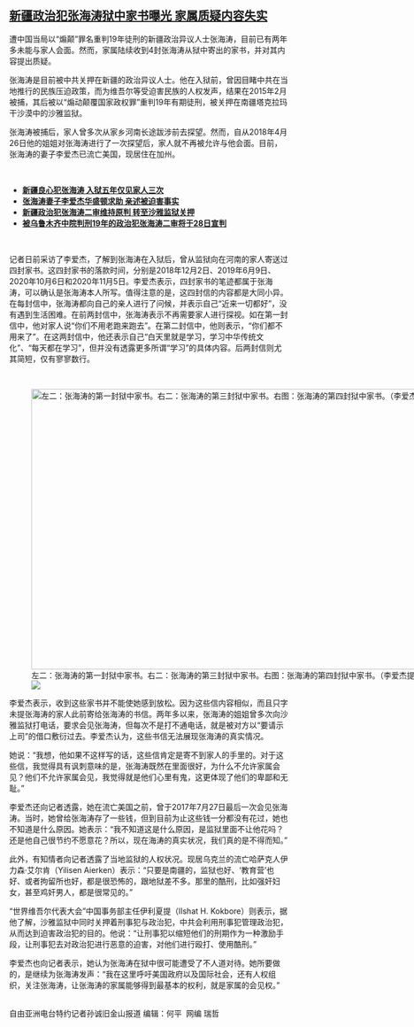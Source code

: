 <!--1610566246000-->
[新疆政治犯张海涛狱中家书曝光   家属质疑内容失实](https://www.rfa.org/mandarin/yataibaodao/shaoshuminzu/sc-01132021140129.html)
------

<p>遭中国当局以“煽颠”罪名重判19年徒刑的新疆政治异议人士张海涛，目前已有两年多未能与家人会面。然而，家属陆续收到4封张海涛从狱中寄出的家书，并对其内容提出质疑。</p><p>张海涛是目前被中共关押在新疆的政治异议人士。他在入狱前，曾因目睹中共在当地推行的民族压迫政策，而为维吾尔等受迫害民族的人权发声，结果在2015年2月被捕，其后被以“煽动颠覆国家政权罪”重判19年有期徒刑，被关押在南疆塔克拉玛干沙漠中的沙雅监狱。</p><p>张海涛被捕后，家人曾多次从家乡河南长途跋涉前去探望。然而，自从2018年4月26日他的姐姐对张海涛进行了一次探望后，家人就不再被允许与他会面。目前，张海涛的妻子李爱杰已流亡美国，现居住在加州。</p><p><br/></p><ul><li><a href="https://www.rfa.org/mandarin/yataibaodao/renquanfazhi/ql-07292020061301.html"><strong>新疆良心犯张海涛 入狱五年仅见家人三次</strong></a></li><li><b><a class="external-link" href="http://www.rfa.org/mandarin/duomeiti/tebiejiemu/zht-04132018115036.html">张海涛妻子李爱杰华盛顿求助 亲述被迫害事实</a></b></li><li><b><a class="external-link" href="http://www.rfa.org/mandarin/Xinwen/3-12232016112306.html">新疆政治犯张海涛二审维持原判 转至沙雅监狱关押</a></b></li><li><b><a class="external-link" href="http://www.rfa.org/mandarin/Xinwen/8-11242016150035.html">被乌鲁木齐中院判刑19年的政治犯张海涛二审将于28日宣判</a></b></li></ul><p><br/></p><p>记者日前采访了李爱杰，了解到张海涛在入狱后，曾从监狱向在河南的家人寄送过四封家书。这四封家书的落款时间，分别是2018年12月2日、2019年6月9日、2020年10月6日和2020年11月5日。李爱杰表示，四封家书的笔迹都属于张海涛，可以确认是张海涛本人所写。值得注意的是，这四封信的内容都是大同小异。在每封信中，张海涛都向自己的亲人进行了问候，并表示自己“近来一切都好”，没有遇到生活困难。在前两封信中，张海涛表示不再需要家人进行探视。如在第一封信中，他对家人说“你们不用老跑来跑去”。在第二封信中，他则表示，“你们都不用来了”。在这两封信中，他还表示自己“白天里就是学习，学习中华传统文化”、“每天都在学习”，但并没有透露更多所谓“学习”的具体内容。后两封信则尤其简短，仅有寥寥数行。</p><p><br/></p><p><figure class="image-richtext image-inline captioned" style="width:1500px;"><img alt="左二：张海涛的第一封狱中家书。右二：张海涛的第三封狱中家书。右图：张海涛的第四封狱中家书。（李爱杰提供，独家首发）" height="507" src="https://www.rfa.org/mandarin/yataibaodao/shaoshuminzu/sc-01132021140129.html/m0113-sc1-4.jpg/@@images/29756381-b68d-4c9c-9ea7-8720a6a45dfd.jpeg" title="M0113-SC1-4.jpg" width="1500"/><figcaption class="image-caption">左二：张海涛的第一封狱中家书。右二：张海涛的第三封狱中家书。右图：张海涛的第四封狱中家书。（李爱杰提供，独家首发）</figcaption><small></small><div id="zoomattribute"><a data-caption="左二：张海涛的第一封狱中家书。右二：张海涛的第三封狱中家书。右图：张海涛的第四封狱中家书。（李爱杰提供，独家首发）" data-fancybox="" href="https://www.rfa.org/mandarin/yataibaodao/shaoshuminzu/sc-01132021140129.html/m0113-sc1-4.jpg" id="single_image" title="左二：张海涛的第一封狱中家书。右二：张海涛的第三封狱中家书。右图：张海涛的第四封狱中家书。（李爱杰提供，独家首发）"><img src="/++plone++rfa-resources/img/icon-zoom.png"/></a></div></figure></p><p>李爱杰表示，收到这些家书并不能使她感到放松。因为这些信内容相似，而且只字未提张海涛的家人此前寄给张海涛的书信。两年多以来，张海涛的姐姐曾多次向沙雅监狱打电话，要求会见张海涛，但每次不是打不通电话，就是被对方以“要请示上司”的借口敷衍过去。李爱杰认为，这些书信无法展现张海涛的真实情况。</p><p>她说：“我想，他如果不这样写的话，这些信肯定是寄不到家人的手里的。对于这些信，我觉得具有讽刺意味的是，张海涛既然在里面很好，为什么不允许家属会见？他们不允许家属会见，我觉得就是他们心里有鬼，这更体现了他们的卑鄙和无耻。”</p><p>李爱杰还向记者透露，她在流亡美国之前，曾于2017年7月27日最后一次会见张海涛。当时，她曾给张海涛存了一些钱，但到目前为止这些钱一分都没有花过，她也不知道是什么原因。她表示：“我不知道这是什么原因，是监狱里面不让他花吗？还是他自己很节约不愿意花？所以，现在海涛的真实状况，我们真的是不得而知。”</p><p>此外，有知情者向记者透露了当地监狱的人权状况。现居乌克兰的流亡哈萨克人伊力森·艾尔肯（Yilisen Aierken）表示：“只要是南疆的，监狱也好、‘教育营’也好、或者拘留所也好，都是很恐怖的，跟地狱差不多。那里的酷刑，比如强奸妇女，甚至鸡奸男人，都是很常见的。”</p><p>“世界维吾尔代表大会”中国事务部主任伊利夏提（Ilshat H. Kokbore）则表示，据他了解，沙雅监狱中同时关押着刑事犯与政治犯，中共会利用刑事犯管理政治犯，从而达到迫害政治犯的目的。他说：“让刑事犯以缩短他们的刑期作为一种激励手段，让刑事犯去对政治犯进行恶意的迫害，对他们进行殴打、使用酷刑。”</p><p>李爱杰也向记者表示，她认为张海涛在狱中很可能遭受了不人道对待。她所要做的，是继续为张海涛发声：“我在这里呼吁美国政府以及国际社会，还有人权组织，关注张海涛，让张海涛的家属能够得到最基本的权利，就是家属的会见权。”</p><p><br/>自由亚洲电台特约记者孙诚旧金山报道 编辑：何平  网编 瑞哲</p>
